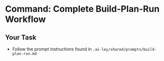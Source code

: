# Command: Complete Build-Plan-Run Workflow

## Your Task

- Follow the prompt instructions found in `.ai-ley/shared/prompts/build-plan-run.md`
